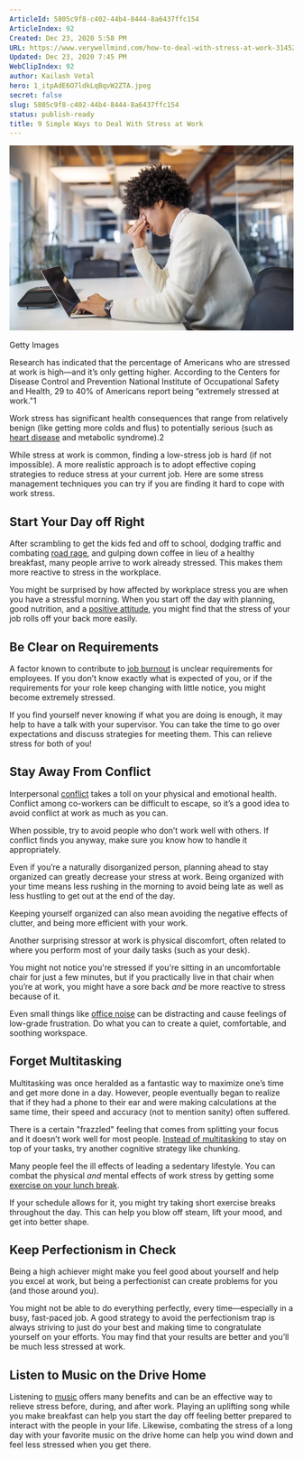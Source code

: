 ```yaml
---
ArticleId: 5805c9f8-c402-44b4-8444-8a6437ffc154
ArticleIndex: 92
Created: Dec 23, 2020 5:58 PM
URL: https://www.verywellmind.com/how-to-deal-with-stress-at-work-3145273
Updated: Dec 23, 2020 7:45 PM
WebClipIndex: 92
author: Kailash Vetal
hero: 1_itpAdE6O7ldkLqBqvW2ZTA.jpeg
secret: false
slug: 5805c9f8-c402-44b4-8444-8a6437ffc154
status: publish-ready
title: 9 Simple Ways to Deal With Stress at Work
---
```

![92%2099c42a42a3a242b498c7edc92a655f57/stressedman-cbf6c8900b954de2b933018b6ae06ae3.jpg](92%2099c42a42a3a242b498c7edc92a655f57/stressedman-cbf6c8900b954de2b933018b6ae06ae3.jpg)

 Getty Images 

Research has indicated that the percentage of Americans who are stressed at work is high—and it’s only getting higher. According to the Centers for Disease Control and Prevention National Institute of Occupational Safety and Health, 29 to 40% of Americans report being “extremely stressed at work."1

Work stress has significant health consequences that range from relatively benign (like getting more colds and flus) to potentially serious (such as [heart disease](https://www.verywellmind.com/chronic-job-stress-is-a-risk-factor-for-heart-disease-3145083) and metabolic syndrome).2

While stress at work is common, finding a low-stress job is hard (if not impossible). A more realistic approach is to adopt effective coping strategies to reduce stress at your current job. Here are some stress management techniques you can try if you are finding it hard to cope with work stress.

## Start Your Day off Right

After scrambling to get the kids fed and off to school, dodging traffic and combating [road rage](https://www.verywellmind.com/how-to-manage-and-prevent-road-rage-3145193), and gulping down coffee in lieu of a healthy breakfast, many people arrive to work already stressed. This makes them more reactive to stress in the workplace.

You might be surprised by how affected by workplace stress you are when you have a stressful morning. When you start off the day with planning, good nutrition, and a [positive attitude](https://www.verywellmind.com/how-does-positive-thinking-impact-your-stress-level-3144711), you might find that the stress of your job rolls off your back more easily.

## Be Clear on Requirements

A factor known to contribute to [job burnout](https://www.verywellmind.com/stress-and-burnout-symptoms-and-causes-3144516) is unclear requirements for employees. If you don’t know exactly what is expected of you, or if the requirements for your role keep changing with little notice, you might become extremely stressed.

If you find yourself never knowing if what you are doing is enough, it may help to have a talk with your supervisor. You can take the time to go over expectations and discuss strategies for meeting them. This can relieve stress for both of you!

## Stay Away From Conflict

Interpersonal [conflict](https://www.verywellmind.com/the-toll-of-conflict-in-relationships-3144952) takes a toll on your physical and emotional health. Conflict among co-workers can be difficult to escape, so it’s a good idea to avoid conflict at work as much as you can.

When possible, try to avoid people who don’t work well with others. If conflict finds you anyway, make sure you know how to handle it appropriately.

Even if you’re a naturally disorganized person, planning ahead to stay organized can greatly decrease your stress at work. Being organized with your time means less rushing in the morning to avoid being late as well as less hustling to get out at the end of the day.

Keeping yourself organized can also mean avoiding the negative effects of clutter, and being more efficient with your work.

Another surprising stressor at work is physical discomfort, often related to where you perform most of your daily tasks (such as your desk).

You might not notice you're stressed if you're sitting in an uncomfortable chair for just a few minutes, but if you practically live in that chair when you’re at work, you might have a sore back *and* be more reactive to stress because of it.

Even small things like [office noise](https://www.verywellmind.com/stress-and-noise-pollution-how-you-may-be-at-risk-3145041) can be distracting and cause feelings of low-grade frustration. Do what you can to create a quiet, comfortable, and soothing workspace.

## Forget Multitasking

Multitasking was once heralded as a fantastic way to maximize one’s time and get more done in a day. However, people eventually began to realize that if they had a phone to their ear and were making calculations at the same time, their speed and accuracy (not to mention sanity) often suffered.

There is a certain "frazzled" feeling that comes from splitting your focus and it doesn’t work well for most people. [Instead of multitasking](https://www.verywellmind.com/single-tasking-for-productivity-and-stress-management-3144753) to stay on top of your tasks, try another cognitive strategy like chunking.

Many people feel the ill effects of leading a sedentary lifestyle. You can combat the physical *and* mental effects of work stress by getting some [exercise on your lunch break](https://www.verywellmind.com/exercise-options-for-stressed-and-busy-people-3144925).

If your schedule allows for it, you might try taking short exercise breaks throughout the day. This can help you blow off steam, lift your mood, and get into better shape.

## Keep Perfectionism in Check

Being a high achiever might make you feel good about yourself and help you excel at work, but being a perfectionist can create problems for you (and those around you).

You might not be able to do everything perfectly, every time—especially in a busy, fast-paced job. A good strategy to avoid the perfectionism trap is always striving to just do your best and making time to congratulate yourself on your efforts. You may find that your results are better and you’ll be much less stressed at work.

## Listen to Music on the Drive Home

Listening to [music](https://www.verywellmind.com/how-and-why-music-therapy-is-effective-3145190) offers many benefits and can be an effective way to relieve stress before, during, and after work. Playing an uplifting song while you make breakfast can help you start the day off feeling better prepared to interact with the people in your life. Likewise, combating the stress of a long day with your favorite music on the drive home can help you wind down and feel less stressed when you get there.

